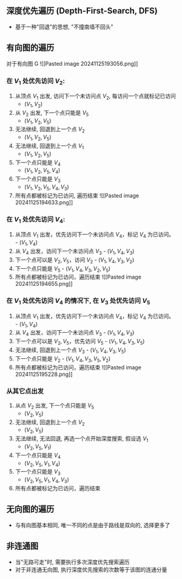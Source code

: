 ## 深度优先遍历 (Depth-First-Search, DFS)
- 基于一种"回退"的思想, "不撞南墙不回头"
## 有向图的遍历
对于有向图 G
![[Pasted image 20241125193056.png]]
### 在 $V_{1}$ 处优先访问 $V_{2}$:
1. 从顶点 $V_{1}$ 出发, 访问下一个未访问点 $V_{2}$, 每访问一个点就标记已访问
	- ($V_{1},V_{2}$)
2. 从 $V_{2}$ 出发, 下一个点只能是 $V_{5}$ 
	- ($V_{1},V_{2},V_{5}$)
3. 无法继续, 回退到上一个点 $V_{2}$
	- ($V_{1},V_{2},V_{5}$)
4. 无法继续, 回退到上一个点 $V_{1}$
	- ($V_{1},V_{2},V_{5}$)
5. 下一个点只能是 $V_{4}$
	- ($V_{1},V_{2},V_{5},V_{4}$)
6. 下一个点只能是 $V_{3}$
	- ($V_{1},V_{2},V_{5},V_{4},V_{3}$)
7. 所有点都被标记为已访问, 遍历结束
![[Pasted image 20241125194633.png]]
### 在 $V_{1}$ 处优先访问 $V_{4}$:
1. 从顶点 $V_{1}$ 出发，优先访问下一个未访问点 $V_{4}$，标记 $V_{4}$ 为已访问。  
	   - ($V_{1}, V_{4}$)  
2. 从 $V_{4}$ 出发，访问下一个未访问点 $V_{3}$
	   - ($V_{1}, V_{4}, V_{3}$)  
3. 下一个点可以是 $V_{2},V_{5}$，访问 $V_{2}$
	   - ($V_{1}, V_{4}, V_{3}, V_{2}$)  
4. 下一个点只能是 $V_{5}$
	   - ($V_{1}, V_{4}, V_{3}, V_{2}, V_{5}$)  
5. 所有点都被标记为已访问，遍历结束
![[Pasted image 20241125194655.png]]
### 在 $V_{1}$ 处优先访问 $V_{4}$ 的情况下, 在 $V_{3}$ 处优先访问 $V_{5}$
1. 从顶点 $V_{1}$ 出发，优先访问下一个未访问点 $V_{4}$，标记 $V_{4}$ 为已访问。  
	   - ($V_{1}, V_{4}$)  
2. 从 $V_{4}$ 出发，访问下一个未访问点 $V_{3}$
	   - ($V_{1}, V_{4}, V_{3}$)  
3. 下一个点可以是 $V_{2},V_{5}$，优先访问 $V_{5}$
	   - ($V_{1}, V_{4}, V_{3}, V_{5}$)  
4. 无法继续, 回退到上一个点 $V_{3}$
	   - ($V_{1}, V_{4}, V_{3}, V_{5}$)  
5. 下一个点只能是 $V_{2}$
	   - ($V_{1}, V_{4}, V_{3}, V_{5},V_{2}$)  
6. 所有点都被标记为已访问，遍历结束
![[Pasted image 20241125195228.png]]
### 从其它点出发
1. 从点 $V_{2}$ 出发, 下一个点只能是 $V_{5}$
	- ($V_{2},V_{5}$)
2. 无法继续, 回退到上一个点 $V_{2}$
	- ($V_{2},V_{5}$)
3. 无法继续, 无法回退, 再选一个点开始深度搜索, 假设选 $V_{1}$
	- ($V_{2},V_{5},V_{1}$)
4. 下一个点只能是 $V_{4}$
	- ($V_{2},V_{5},V_{1},V_{4}$)
5. 下一个点只能是 $V_{3}$
	- ($V_{2},V_{5},V_{1},V_{4},V_{3}$)
6. 所有点都被标记为已访问，遍历结束
## 无向图的遍历
- 与有向图基本相同, 唯一不同的点是由于路线是双向的, 选择更多了
## 非连通图
- 当"无路可走"时, 需要执行多次深度优先搜索遍历
- 对于非连通无向图, 执行深度优先搜索的次数等于该图的连通分量